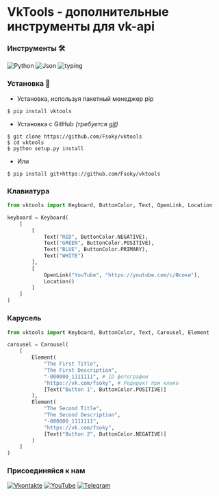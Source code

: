 # VkTools - дополнительные инструменты для vk-api

### Инструменты 🛠
![Python](https://img.shields.io/badge/Python-3.8-blue?style=for-the-badge&logo=python)
![Json](https://img.shields.io/badge/json-red?style=for-the-badge&logo=json)
![typing](https://img.shields.io/badge/typing-orange?style=for-the-badge)

### Установка 💾
- Установка, используя пакетный менеджер pip
```
$ pip install vktools
```
- Установка с GitHub *(требуется [git](https://git-scm.com/downloads))*
```
$ git clone https://github.com/Fsoky/vktools
$ cd vktools
$ python setup.py install
```
- Или
```
$ pip install git+https://github.com/Fsoky/vktools
```

### Клавиатура
```py
from vktools import Keyboard, ButtonColor, Text, OpenLink, Location

keyboard = Keyboard(
    [
        [
            Text("RED", ButtonColor.NEGATIVE),
            Text("GREEN", ButtonColor.POSITIVE),
            Text("BLUE", ButtonColor.PRIMARY),
            Text("WHITE")
        ],
        [
            OpenLink("YouTube", "https://youtube.com/c/Фсоки"),
            Location()
        ]
    ]
)
```

### Карусель
```py
from vktools import Keyboard, ButtonColor, Text, Carousel, Element

carousel = Carousel(
    [
        Element(
            "The First Title",
            "The First Description",
            "-000000_1111111", # ID фотографии
            "https://vk.com/fsoky", # Редирект при клике
            [Text("Button 1", ButtonColor.POSITIVE)]
        ),
        Element(
            "The Second Title",
            "The Second Description",
            "-000000_1111111",
            "https://vk.com/fsoky",
            [Text("Button 2", ButtonColor.NEGATIVE)]
        )     
    ]
)
```

### Присоединяйся к нам
[![Vkontakte](https://img.shields.io/badge/Vkontakte-black?style=for-the-badge&logo=VK)](https://vk.com/fsoky)
[![YouTube](https://img.shields.io/badge/YouTube-red?style=for-the-badge&logo=YouTube)](https://youtube.com/c/Фсоки)
[![Telegram](https://img.shields.io/badge/Telegram-blue?style=for-the-badge&logo=Telegram)](https://t.me/fsokycommunity)